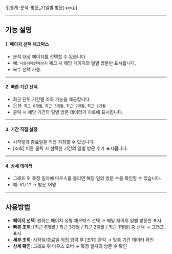 
![[통계-분석-방문_2(일별 방문).png]]

***

## 기능 설명

#### 1. 페이지 선택 체크박스
- 분석 대상 페이지를 선택할 수 있습니다.  
- 예: `사용자메인페이지` 체크 시 해당 페이지의 일별 방문만 표시됩니다.  
- 복수 선택 가능.  

***

#### 2. 빠른 기간 선택
- 최근 단위 기간별 조회 기능을 제공합니다.  
- 옵션: `최근 6개월`, `최근 3개월`, `최근 2개월`, `최근 1개월`  
- 클릭 시 해당 기간의 일별 방문 데이터가 차트에 표시됩니다.  

***

#### 3. 기간 직접 설정
- 시작일과 종료일을 직접 지정할 수 있습니다.  
- [조회] 버튼 클릭 시 선택한 기간의 일별 방문 수가 표시됩니다.  

***

#### 4. 상세 데이터
- 그래프 위 특정 일자에 마우스를 올리면 해당 일의 방문 수를 확인할 수 있습니다.  
- 예: `07/17` → 방문 18명  

***

## 사용방법

- **페이지 선택**: 원하는 페이지 유형 체크박스 선택 → 해당 페이지 일별 방문만 표시  
- **빠른 조회**: [최근 6개월 / 최근 3개월 / 최근 2개월 / 최근 1개월] 중 선택 → 그래프 표시  
- **세부 조회**: 시작일/종료일 직접 입력 후 [조회] 클릭 → 맞춤 기간 데이터 확인  
- **상세 확인**: 그래프 위 마우스 오버 → 특정 일자의 방문 수 확인  
